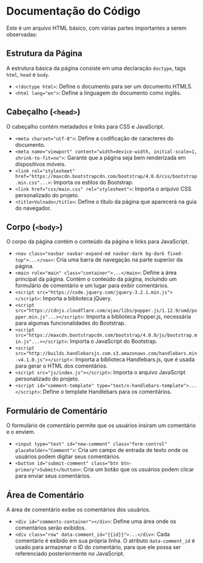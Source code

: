 # Documentação do Código

Este é um arquivo HTML básico, com várias partes importantes a serem observadas:

## Estrutura da Página

A estrutura básica da página consiste em uma declaração `doctype`, tags `html`, `head` e `body`.

- `<!doctype html>`: Define o documento para ser um documento HTML5.
- `<html lang="en">`: Define a linguagem do documento como inglês.

## Cabeçalho (`<head>`)

O cabeçalho contém metadados e links para CSS e JavaScript.

- `<meta charset="utf-8">`: Define a codificação de caracteres do documento.
- `<meta name="viewport" content="width=device-width, initial-scale=1, shrink-to-fit=no">`: Garante que a página seja bem renderizada em dispositivos móveis.
- `<link rel="stylesheet" href="https://maxcdn.bootstrapcdn.com/bootstrap/4.0.0/css/bootstrap.min.css"...>`: Importa os estilos do Bootstrap.
- `<link href="css/main.css" rel="stylesheet">`: Importa o arquivo CSS personalizado do projeto.
- `<title>Vulnado</title>`: Define o título da página que aparecerá na guia do navegador.

## Corpo (`<body>`)

O corpo da página contém o conteúdo da página e links para JavaScript.

- `<nav class="navbar navbar-expand-md navbar-dark bg-dark fixed-top">...</nav>`: Cria uma barra de navegação na parte superior da página.
- `<main role="main" class="container">...</main>`: Define a área principal da página. Contém o conteúdo da página, incluindo um formulário de comentário e um lugar para exibir comentários.
- `<script src="https://code.jquery.com/jquery-3.2.1.min.js"></script>`: Importa a biblioteca jQuery.
- `<script src="https://cdnjs.cloudflare.com/ajax/libs/popper.js/1.12.9/umd/popper.min.js"...></script>`: Importa a biblioteca Popper.js, necessária para algumas funcionalidades do Bootstrap.
- `<script src="https://maxcdn.bootstrapcdn.com/bootstrap/4.0.0/js/bootstrap.min.js"...></script>`: Importa o JavaScript do Bootstrap.
- `<script src="http://builds.handlebarsjs.com.s3.amazonaws.com/handlebars.min-v4.1.0.js"></script>`: Importa a biblioteca Handlebars.js, que é usada para gerar o HTML dos comentários.
- `<script src="js/index.js"></script>`: Importa o arquivo JavaScript personalizado do projeto.
- `<script id="comment-template" type="text/x-handlebars-template">...</script>`: Define o template Handlebars para os comentários.

## Formulário de Comentário

O formulário de comentário permite que os usuários insiram um comentário e o enviem.

- `<input type="text" id="new-comment" class="form-control" placeholder="Comment">`: Cria um campo de entrada de texto onde os usuários podem digitar seus comentários.
- `<button id="submit-comment" class="btn btn-primary">Submit</button>`: Cria um botão que os usuários podem clicar para enviar seus comentários.

## Área de Comentário

A área de comentário exibe os comentários dos usuários.

- `<div id="comments-container"></div>`: Define uma área onde os comentários serão exibidos.
- `<div class="row" data-comment_id="{{id}}">...</div>`: Cada comentário é exibido em sua própria linha. O atributo `data-comment_id` é usado para armazenar o ID do comentário, para que ele possa ser referenciado posteriormente no JavaScript.